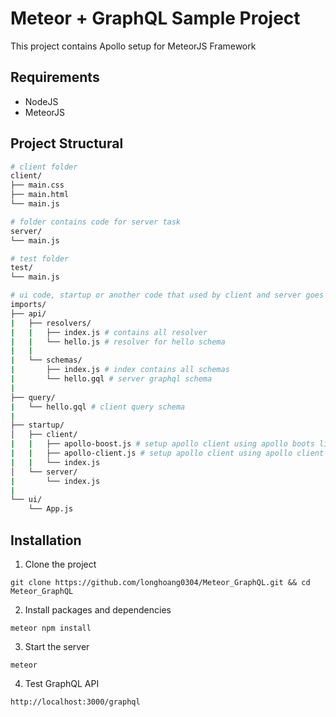 # Meteor + GraphQL Sample Project

This project contains Apollo setup for MeteorJS Framework

## Requirements
- NodeJS
- MeteorJS

## Project Structural
```bash
# client folder
client/
├── main.css
├── main.html
└── main.js

# folder contains code for server task
server/
└── main.js

# test folder
test/
└── main.js

# ui code, startup or another code that used by client and server goes here
imports/
├── api/
|   ├── resolvers/
|   |   ├── index.js # contains all resolver
|   |   └── hello.js # resolver for hello schema
|   |
|   └── schemas/
|       ├── index.js # index contains all schemas
|       └── hello.gql # server graphql schema
|
├── query/
|   └── hello.gql # client query schema
|
├── startup/
│   ├── client/
|   |   ├── apollo-boost.js # setup apollo client using apollo boots library
|   |   ├── apollo-client.js # setup apollo client using apollo client library
|   |   └── index.js
│   └── server/
|       └── index.js
|
└── ui/
    └── App.js
```

## Installation
1. Clone the project
```
git clone https://github.com/longhoang0304/Meteor_GraphQL.git && cd Meteor_GraphQL
```
2. Install packages and dependencies
```
meteor npm install
```
3. Start the server
```
meteor
```
4. Test GraphQL API
```
http://localhost:3000/graphql
```